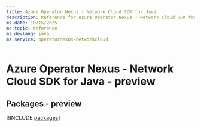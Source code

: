 ```yaml
---
title: Azure Operator Nexus - Network Cloud SDK for Java
description: Reference for Azure Operator Nexus - Network Cloud SDK for Java
ms.date: 10/15/2025
ms.topic: reference
ms.devlang: java
ms.service: operatornexus-networkcloud
---
```

# Azure Operator Nexus - Network Cloud SDK for Java - preview
## Packages - preview
[!INCLUDE [packages](operator-nexus---network-cloud-index.md)]
